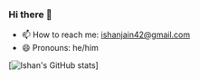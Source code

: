### Hi there 👋

- 📫 How to reach me: ishanjain42@gmail.com
- 😄 Pronouns: he/him

[![Ishan's GitHub stats](https://github-readme-stats.vercel.app/api?username=ishanjainofficial&count_private=true&show_icons=true&hide=prs&theme=onedark&include_all_commits=true)]
